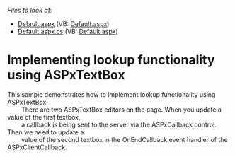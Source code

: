 <!-- default file list -->
*Files to look at*:

* [Default.aspx](./CS/WebSite/Default.aspx) (VB: [Default.aspx](./VB/WebSite/Default.aspx))
* [Default.aspx.cs](./CS/WebSite/Default.aspx.cs) (VB: [Default.aspx](./VB/WebSite/Default.aspx))
<!-- default file list end -->
# Implementing lookup functionality using ASPxTextBox


<p>This sample demonstrates how to implement lookup functionality using ASPxTextBox.<br />
        There are two ASPxTextBox editors on the page. When you update a value of the first textbox,<br />
        a callback is being sent to the server via the ASPxCallback control. Then we need to update a<br />
        value of the second textbox in the OnEndCallback event handler of the ASPxClientCallback.</p>

<br/>


